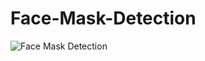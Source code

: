 # Face-Mask-Detection
![Face Mask Detection](https://github.com/dnduong/Face-Mask-Detection/blob/main/face_mask_detection.gif)

